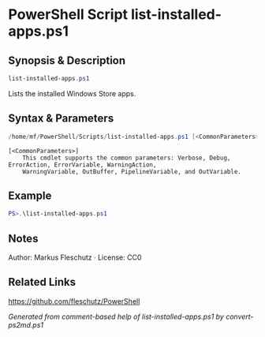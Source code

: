 # PowerShell Script list-installed-apps.ps1

## Synopsis & Description
```powershell
list-installed-apps.ps1
```

Lists the installed Windows Store apps.

## Syntax & Parameters
```powershell
/home/mf/PowerShell/Scripts/list-installed-apps.ps1 [<CommonParameters>]
```

```
[<CommonParameters>]
    This cmdlet supports the common parameters: Verbose, Debug, ErrorAction, ErrorVariable, WarningAction, 
    WarningVariable, OutBuffer, PipelineVariable, and OutVariable.
```

## Example
```powershell
PS>.\list-installed-apps.ps1
```


## Notes
Author: Markus Fleschutz · License: CC0

## Related Links
https://github.com/fleschutz/PowerShell

*Generated from comment-based help of list-installed-apps.ps1 by convert-ps2md.ps1*
